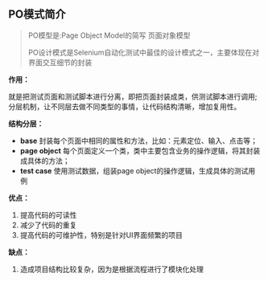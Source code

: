## PO模式简介

> PO模型是:Page Object Model的简写 页面对象模型
>
> PO设计模式是Selenium自动化测试中最佳的设计模式之一，主要体现在对界面交互细节的封装

**作用：**

​	就是把测试页面和测试脚本进行分离，即把页面封装成类，供测试脚本进行调用;
​	分层机制，让不同层去做不同类型的事情，让代码结构清晰，增加复用性。

**结构分层：**

- **base**			封装每个页面中相同的属性和方法，比如：元素定位、输入、点击等；
- **page object** 		每个页面定义一个类，类中主要包含业务的操作逻辑，将其封装成具体的方法；
- **test case** 			 使用测试数据，组装page object的操作逻辑，生成具体的测试用例

**优点：**

1. 提高代码的可读性
2. 减少了代码的重复
3. 提高代码的可维护性，特别是针对UI界面频繁的项目

**缺点：**

1. 造成项目结构比较复杂，因为是根据流程进行了模块化处理


